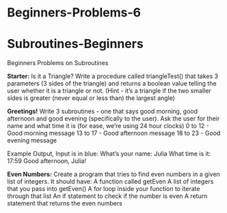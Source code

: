 # Beginners-Problems-6
# Subroutines-Beginners
Beginners Problems on Subroutines

**Starter:**
Is it a Triangle?
Write a procedure called triangleTest() that takes 3 parameters (3 sides of the triangle) and returns a boolean value telling the user whether it is a triangle or not. 
(Hint - it’s a triangle if the two smaller sides is greater (never equal or less than) the largest angle)

**Greetings!**
Write 3 subroutines - one that says good morning, good afternoon and good evening (specifically to the user). 
Ask the user for their name and what time it is (for ease, we’re using 24 hour clocks)
0 to 12 - Good morning message
13 to 17 - Good afternoon message
18 to 23 - Good evening message

Example Output, Input is in blue:
What’s your name: Julia
What time is it: 17:59
Good afternoon, Julia!


**Even Numbers:**
Create a program that tries to find even numbers in a given list of integers. 
It should have:
A function called getEven
A list of integers that you pass into getEven()
A for loop inside your function to iterate through that list
An if statement to check if the number is even
A return statement that returns the even numbers

